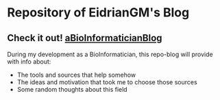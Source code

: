 # Repository of EidrianGM's Blog
## Check it out! [aBioInformaticianBlog](https://eidriangm.github.io/aBioInformaticianBlog/)

During my development as a BioInformatician, this repo-blog will provide with info about:
* The tools and sources that help somehow
* The ideas and motivation that took me to choose those sources
* Some random thoughts about this field

